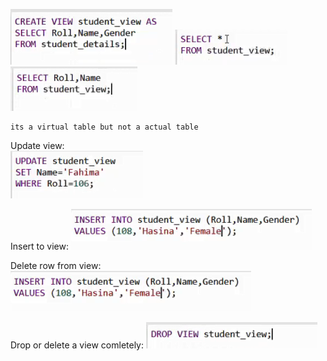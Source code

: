 ![](./images-ect/v.PNG)
![](./images-ect/v2.PNG)
![](./images-ect/v3.PNG)

```
its a virtual table but not a actual table
```
 
Update view:  
![](./images-ect/updateview.PNG)

Insert to view: 
![](./images-ect/insetintoview.PNG)

Delete row from view: 
![](./images-ect/insetintoview.PNG)

Drop or delete a view comletely: 
![](./images-ect/drop.PNG) 